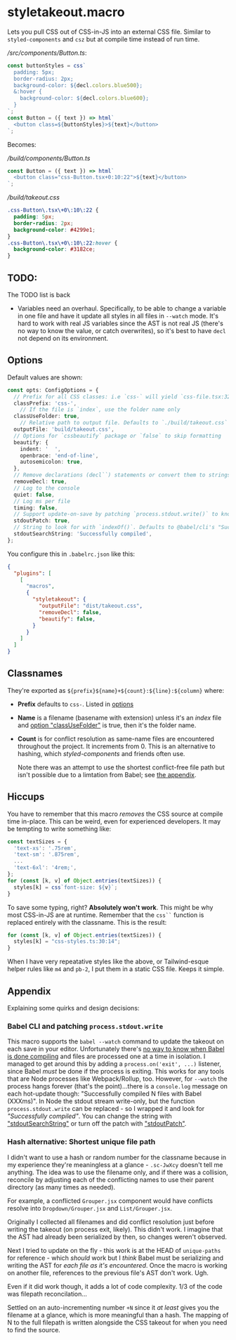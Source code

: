# styletakeout.macro

Lets you pull CSS out of CSS-in-JS into an external CSS file. Similar to
`styled-components` and `csz` but at compile time instead of run time.

_/src/components/Button.ts_:
```ts
const buttonStyles = css`
  padding: 5px;
  border-radius: 2px;
  background-color: ${decl.colors.blue500};
  &:hover {
    background-color: ${decl.colors.blue600};
  }
`;
const Button = ({ text }) => html`
  <button class=${buttonStyles}>${text}</button>
`;
```

Becomes:

_/build/components/Button.ts_
```ts
const Button = ({ text }) => html`
  <button class="css-Button.tsx+0:10:22">${text}</button>
`;
```
_/build/takeout.css_
```css
.css-Button\.tsx\+0\:10\:22 {
  padding: 5px;
  border-radius: 2px;
  background-color: #4299e1;
}
.css-Button\.tsx\+0\:10\:22:hover {
  background-color: #3182ce;
}
```

## TODO:

The TODO list is back

- Variables need an overhaul. Specifically, to be able to change a variable in
  one file and have it update all styles in all files in `--watch` mode. It's
  hard to work with real JS variables since the AST is not real JS (there's no
  way to know the value, or catch overwrites), so it's best to have `decl`
  not depend on its environment.

## Options

Default values are shown:

```ts
const opts: ConfigOptions = {
  // Prefix for all CSS classes: i.e `css-` will yield `css-file.tsx:32:16`
  classPrefix: 'css-',
    // If the file is `index`, use the folder name only
  classUseFolder: true,
    // Relative path to output file. Defaults to `./build/takeout.css`
  outputFile: 'build/takeout.css',
  // Options for `cssbeautify` package or `false` to skip formatting
  beautify: {
    indent: '  ',
    openbrace: 'end-of-line',
    autosemicolon: true,
  },
  // Remove declarations (decl``) statements or convert them to strings
  removeDecl: true,
  // Log to the console
  quiet: false,
  // Log ms per file
  timing: false,
  // Support update-on-save by patching `process.stdout.write()` to know when Babel has compiled
  stdoutPatch: true,
  // String to look for with `indexOf()`. Defaults to @babel/cli's "Sucessfully compiled ..."
  stdoutSearchString: 'Successfully compiled',
};
```

You configure this in `.babelrc.json` like this:

```json
{
  "plugins": [
    [
      "macros",
      {
        "styletakeout": {
          "outputFile": "dist/takeout.css",
          "removeDecl": false,
          "beautify": false,
        }
      }
    ]
  ]
}
```

## Classnames

They're exported as `${prefix}${name}+${count}:${line}:${column}` where:

- **Prefix** defaults to `css-`. Listed in [options][1]

- **Name** is a filename (basename with extension) unless it's an _index_ file
  and [option "classUseFolder"][1] is true, then it's the folder name.

- **Count** is for conflict resolution as same-name files are encountered
  throughout the project. It increments from 0. This is an alternative to
  hashing, which _styled-components_ and friends often use.

  Note there was an attempt to use the shortest conflict-free file path but
  isn't possible due to a limtation from Babel; see [the appendix][2].

## Hiccups

You have to remember that this macro _removes_ the CSS source at compile time
in-place. This can be weird, even for experienced developers. It may be tempting
to write something like:

```ts
const textSizes = {
  'text-xs': '.75rem',
  'text-sm': '.875rem',
  ...
  'text-6xl': '4rem;',
};
for (const [k, v] of Object.entries(textSizes)) {
  styles[k] = css`font-size: ${v}`;
}
```

To save some typing, right? **Absolutely won't work**. This might be why most
CSS-in-JS are at runtime. Remember that the ``` css`` ``` function is replaced
entirely with the classname. This is the result:

```ts
for (const [k, v] of Object.entries(textSizes)) {
  styles[k] = "css-styles.ts:30:14";
}
```

When I have very repeatative styles like the above, or Tailwind-esque helper
rules like `m4` and `pb-2`, I put them in a static CSS file. Keeps it simple.

## Appendix

Explaining some quirks and design decisions:

### Babel CLI and patching `process.stdout.write`

This macro supports the `babel --watch` command to update the takeout on each
save in your editor. Unfortunately there's [no way to know when Babel is done
compiling][3] and files are processed one at a time in isolation. I managed to
get around this by adding a `process.on('exit', ...)` listener, since Babel
_must_ be done if the process is exiting. This works for any tools that are Node
processes like Webpack/Rollup, too. However, for `--watch` the process hangs
forever (that's the point)...there is a `console.log` message on each hot-update
though: "Successfully compiled N files with Babel (XXXms)". In Node the stdout
stream write-only, but the function `process.stdout.write` can be replaced - so
I wrapped it and look for _"Successfully compiled"_. You can change the string
with ["stdoutSearchString"][1] or turn off the patch with ["stdoutPatch"][1].

### Hash alternative: Shortest unique file path

I didn't want to use a hash or random number for the classname because in my
experience they're meaningless at a glance - `.sc-JwXcy` doesn't tell me
anything. The idea was to use the filename only, and if there was a collision,
reconcile by adjusting each of the conflicting names to use their parent
directory (as many times as needed).

For example, a conflicted `Grouper.jsx` component would have conflicts resolve
into `Dropdown/Grouper.jsx` and `List/Grouper.jsx`.

Originally I collected all filenames and did conflict resolution just before
writing the takeout (on process exit, likely). This didn't work. I imagine that
the AST had already been serialized by then, so changes weren't observed.

Next I tried to update on the fly - this work is at the HEAD of `unique-paths`
for reference - which _should_ work but I _think_ Babel must be serializing and
writing the AST for _each file as it's encountered_. Once the macro is working
on another file, references to the previous file's AST don't work. Ugh.

Even if it did work though, it adds a lot of code complexity. 1/3 of the code
was filepath reconcilation...

Settled on an auto-incrementing number `+N` since it _at least_ gives you the
filename at a glance, which is more meaningful than a hash. The mapping of N to
the full filepath is written alongside the CSS takeout for when you need to find
the source.

[1]: ##Options
[2]: ##Appendix
[3]: https://github.com/kentcdodds/babel-plugin-macros/issues/155
